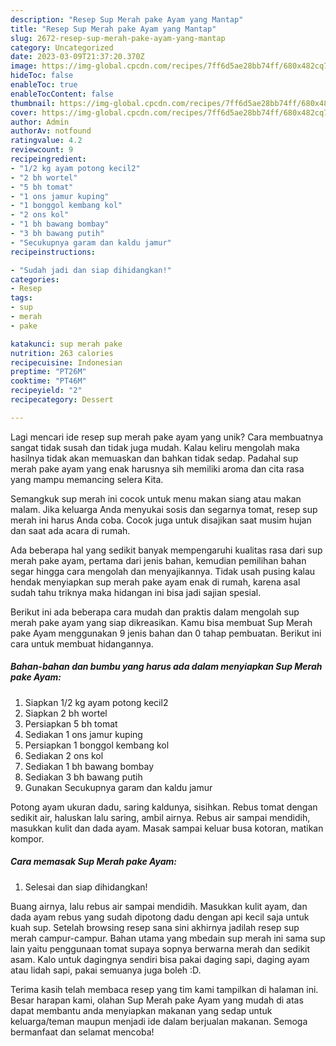 ```yaml
---
description: "Resep Sup Merah pake Ayam yang Mantap"
title: "Resep Sup Merah pake Ayam yang Mantap"
slug: 2672-resep-sup-merah-pake-ayam-yang-mantap
category: Uncategorized
date: 2023-03-09T21:37:20.370Z
image: https://img-global.cpcdn.com/recipes/7ff6d5ae28bb74ff/680x482cq70/sup-merah-pake-ayam-foto-resep-utama.jpg
hideToc: false
enableToc: true
enableTocContent: false
thumbnail: https://img-global.cpcdn.com/recipes/7ff6d5ae28bb74ff/680x482cq70/sup-merah-pake-ayam-foto-resep-utama.jpg
cover: https://img-global.cpcdn.com/recipes/7ff6d5ae28bb74ff/680x482cq70/sup-merah-pake-ayam-foto-resep-utama.jpg
author: Admin
authorAv: notfound
ratingvalue: 4.2
reviewcount: 9
recipeingredient:
- "1/2 kg ayam potong kecil2"
- "2 bh wortel"
- "5 bh tomat"
- "1 ons jamur kuping"
- "1 bonggol kembang kol"
- "2 ons kol"
- "1 bh bawang bombay"
- "3 bh bawang putih"
- "Secukupnya garam dan kaldu jamur"
recipeinstructions:

- "Sudah jadi dan siap dihidangkan!"
categories:
- Resep
tags:
- sup
- merah
- pake

katakunci: sup merah pake 
nutrition: 263 calories
recipecuisine: Indonesian
preptime: "PT26M"
cooktime: "PT46M"
recipeyield: "2"
recipecategory: Dessert

---
```





Lagi mencari ide resep sup merah pake ayam yang unik? Cara membuatnya sangat tidak susah dan tidak juga mudah. Kalau keliru mengolah maka hasilnya tidak akan memuaskan dan bahkan tidak sedap. Padahal sup merah pake ayam yang enak harusnya sih memiliki aroma dan cita rasa yang mampu memancing selera Kita.





Semangkuk sup merah ini cocok untuk menu makan siang atau makan malam. Jika keluarga Anda menyukai sosis dan segarnya tomat, resep sup merah ini harus Anda coba. Cocok juga untuk disajikan saat musim hujan dan saat ada acara di rumah.

Ada beberapa hal yang sedikit banyak mempengaruhi kualitas rasa dari sup merah pake ayam, pertama dari jenis bahan, kemudian pemilihan bahan segar hingga cara mengolah dan menyajikannya. Tidak usah pusing kalau hendak menyiapkan sup merah pake ayam enak di rumah, karena asal sudah tahu triknya maka hidangan ini bisa jadi sajian spesial.






Berikut ini ada beberapa cara mudah dan praktis dalam mengolah sup merah pake ayam yang siap dikreasikan. Kamu bisa membuat Sup Merah pake Ayam menggunakan 9 jenis bahan dan 0 tahap pembuatan. Berikut ini cara untuk membuat hidangannya.

<!--inarticleads1-->

##### Bahan-bahan dan bumbu yang harus ada dalam menyiapkan Sup Merah pake Ayam:

1. Siapkan 1/2 kg ayam potong kecil2
1. Siapkan 2 bh wortel
1. Persiapkan 5 bh tomat
1. Sediakan 1 ons jamur kuping
1. Persiapkan 1 bonggol kembang kol
1. Sediakan 2 ons kol
1. Sediakan 1 bh bawang bombay
1. Sediakan 3 bh bawang putih
1. Gunakan Secukupnya garam dan kaldu jamur


Potong ayam ukuran dadu, saring kaldunya, sisihkan. Rebus tomat dengan sedikit air, haluskan lalu saring, ambil airnya. Rebus air sampai mendidih, masukkan kulit dan dada ayam. Masak sampai keluar busa kotoran, matikan kompor. 

<!--inarticleads2-->

##### Cara memasak Sup Merah pake Ayam:


1. Selesai dan siap dihidangkan!

Buang airnya, lalu rebus air sampai mendidih. Masukkan kulit ayam, dan dada ayam rebus yang sudah dipotong dadu dengan api kecil saja untuk kuah sup. Setelah browsing resep sana sini akhirnya jadilah resep sup merah campur-campur. Bahan utama yang mbedain sup merah ini sama sup lain yaitu penggunaan tomat supaya sopnya berwarna merah dan sedikit asam. Kalo untuk dagingnya sendiri bisa pakai daging sapi, daging ayam atau lidah sapi, pakai semuanya juga boleh :D. 

Terima kasih telah membaca resep yang tim kami tampilkan di halaman ini. Besar harapan kami, olahan Sup Merah pake Ayam yang mudah di atas dapat membantu anda menyiapkan makanan yang sedap untuk keluarga/teman maupun menjadi ide dalam berjualan makanan. Semoga bermanfaat dan selamat mencoba!
